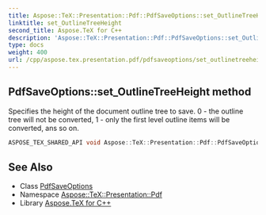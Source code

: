 ```yaml
---
title: Aspose::TeX::Presentation::Pdf::PdfSaveOptions::set_OutlineTreeHeight method
linktitle: set_OutlineTreeHeight
second_title: Aspose.TeX for C++
description: 'Aspose::TeX::Presentation::Pdf::PdfSaveOptions::set_OutlineTreeHeight method. Specifies the height of the document outline tree to save. 0 - the outline tree will not be converted, 1 - only the first level outline items will be converted, ans so on in C++.'
type: docs
weight: 400
url: /cpp/aspose.tex.presentation.pdf/pdfsaveoptions/set_outlinetreeheight/
---
```

## PdfSaveOptions::set_OutlineTreeHeight method


Specifies the height of the document outline tree to save. 0 - the outline tree will not be converted, 1 - only the first level outline items will be converted, ans so on.

```cpp
ASPOSE_TEX_SHARED_API void Aspose::TeX::Presentation::Pdf::PdfSaveOptions::set_OutlineTreeHeight(int32_t value)
```

## See Also

* Class [PdfSaveOptions](../)
* Namespace [Aspose::TeX::Presentation::Pdf](../../)
* Library [Aspose.TeX for C++](../../../)
